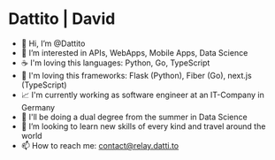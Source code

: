 # Dattito | David

- 👋 Hi, I’m @Dattito
- 👀 I’m interested in APIs, WebApps, Mobile Apps, Data Science
- ☕️ I'm loving this languages: Python, Go, TypeScript
- 🌁 I'm loving this frameworks: Flask (Python), Fiber (Go), next.js (TypeScript)
- 📈 I'm currently working as software engineer at an IT-Company in Germany 
- 🌱 I'll be doing a dual degree from the summer in Data Science
- 💞️ I’m looking to learn new skills of every kind and travel around the world
- 📫 How to reach me: contact@relay.datti.to
